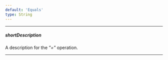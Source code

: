 ```yaml
---
default: 'Equals'
type: String
---
```

---
##### shortDescription
A description for the *"="* operation.

---
